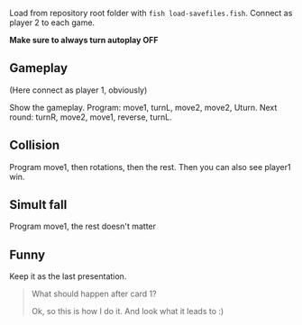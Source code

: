 Load from repository root folder with `fish load-savefiles.fish`. Connect as player 2 to each game.

**Make sure to always turn autoplay OFF**

## Gameplay

(Here connect as player 1, obviously)

Show the gameplay. Program: move1, turnL, move2, move2, Uturn. Next round: turnR, move2, move1, reverse, turnL.

## Collision

Program move1, then rotations, then the rest. Then you can also see player1 win.

## Simult fall

Program move1, the rest doesn't matter

## Funny

Keep it as the last presentation.

> What should happen after card 1?
>
> Ok, so this is how I do it. And look what it leads to :)
